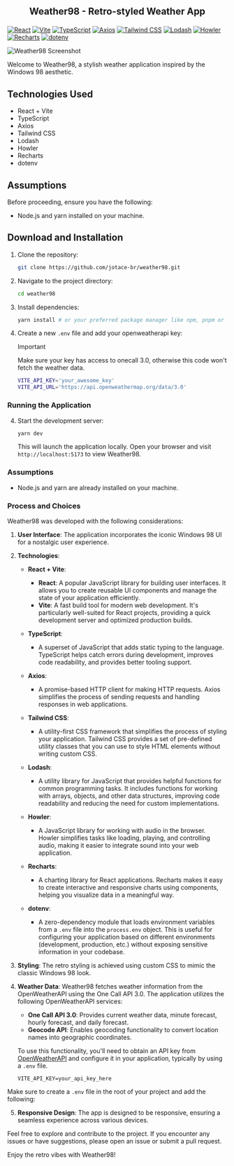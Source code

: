 ## <p align="center">Weather98 - Retro-styled Weather App</p>

[![React](https://img.shields.io/badge/React-17.x-blue)](https://reactjs.org/)
[![Vite](https://img.shields.io/badge/Vite-2.x-success)](https://vitejs.dev/)
[![TypeScript](https://img.shields.io/badge/TypeScript-4.x-blue)](https://www.typescriptlang.org/)
[![Axios](https://img.shields.io/badge/Axios-0.21.x-blue)](https://axios-http.com/)
[![Tailwind CSS](https://img.shields.io/badge/Tailwind%20CSS-2.x-blueviolet)](https://tailwindcss.com/)
[![Lodash](https://img.shields.io/badge/Lodash-4.x-success)](https://lodash.com/)
[![Howler](https://img.shields.io/badge/Howler-2.x-orange)](https://howlerjs.com/)
[![Recharts](https://img.shields.io/badge/Recharts-2.x-yellowgreen)](https://recharts.org/)
[![dotenv](https://img.shields.io/badge/dotenv-10.x-lightgrey)](https://www.npmjs.com/package/dotenv)

![Weather98 Screenshot](https://i.ibb.co/QYXR5pQ/weather98.png)

Welcome to Weather98, a stylish weather application inspired by the Windows 98 aesthetic.

## Technologies Used

- React + Vite
- TypeScript
- Axios
- Tailwind CSS
- Lodash
- Howler
- Recharts
- dotenv

## Assumptions

Before proceeding, ensure you have the following:

- Node.js and yarn installed on your machine.

## Download and Installation

1. Clone the repository:

   ```bash
   git clone https://github.com/jotace-br/weather98.git
   ```

2. Navigate to the project directory:

   ```bash
   cd weather98
   ```

3. Install dependencies:

   ```bash
   yarn install # or your preferred package manager like npm, pnpm or bun
   ```

4. Create a new `.env` file and add your openweatherapi key:

   > [!IMPORTANT]
   > Make sure your key has access to onecall 3.0, otherwise this code won't fetch the weather data.

   ```bash
   VITE_API_KEY='your_awesome_key'
   VITE_API_URL='https://api.openweathermap.org/data/3.0'
   ```

### Running the Application

4. Start the development server:

   ```bash
   yarn dev
   ```

   This will launch the application locally. Open your browser and visit `http://localhost:5173` to view Weather98.

### Assumptions

- Node.js and yarn are already installed on your machine.

### Process and Choices

Weather98 was developed with the following considerations:

1. **User Interface**: The application incorporates the iconic Windows 98 UI for a nostalgic user experience.

2. **Technologies**:

   - **React + Vite**:

     - **React**: A popular JavaScript library for building user interfaces. It allows you to create reusable UI components and manage the state of your application efficiently.
     - **Vite**: A fast build tool for modern web development. It's particularly well-suited for React projects, providing a quick development server and optimized production builds.

   - **TypeScript**:

     - A superset of JavaScript that adds static typing to the language. TypeScript helps catch errors during development, improves code readability, and provides better tooling support.

   - **Axios**:

     - A promise-based HTTP client for making HTTP requests. Axios simplifies the process of sending requests and handling responses in web applications.

   - **Tailwind CSS**:

     - A utility-first CSS framework that simplifies the process of styling your application. Tailwind CSS provides a set of pre-defined utility classes that you can use to style HTML elements without writing custom CSS.

   - **Lodash**:

     - A utility library for JavaScript that provides helpful functions for common programming tasks. It includes functions for working with arrays, objects, and other data structures, improving code readability and reducing the need for custom implementations.

   - **Howler**:

     - A JavaScript library for working with audio in the browser. Howler simplifies tasks like loading, playing, and controlling audio, making it easier to integrate sound into your web application.

   - **Recharts**:

     - A charting library for React applications. Recharts makes it easy to create interactive and responsive charts using components, helping you visualize data in a meaningful way.

   - **dotenv**:
     - A zero-dependency module that loads environment variables from a `.env` file into the `process.env` object. This is useful for configuring your application based on different environments (development, production, etc.) without exposing sensitive information in your codebase.

3. **Styling**: The retro styling is achieved using custom CSS to mimic the classic Windows 98 look.

4. **Weather Data**: Weather98 fetches weather information from the OpenWeatherAPI using the One Call API 3.0. The application utilizes the following OpenWeatherAPI services:

   - **One Call API 3.0**: Provides current weather data, minute forecast, hourly forecast, and daily forecast.
   - **Geocode API**: Enables geocoding functionality to convert location names into geographic coordinates.

   To use this functionality, you'll need to obtain an API key from [OpenWeatherAPI](https://openweathermap.org/api) and configure it in your application, typically by using a `.env` file.

   ```env
   VITE_API_KEY=your_api_key_here
   ```

Make sure to create a `.env` file in the root of your project and add the following:

5. **Responsive Design**: The app is designed to be responsive, ensuring a seamless experience across various devices.

Feel free to explore and contribute to the project. If you encounter any issues or have suggestions, please open an issue or submit a pull request.

Enjoy the retro vibes with Weather98!
